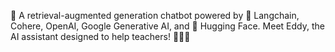 🚀 A retrieval-augmented generation chatbot powered by 🔗 Langchain, Cohere, OpenAI, Google Generative AI, and 🤗 Hugging Face. Meet Eddy, the AI assistant designed to help teachers! 🧑‍🏫✨
